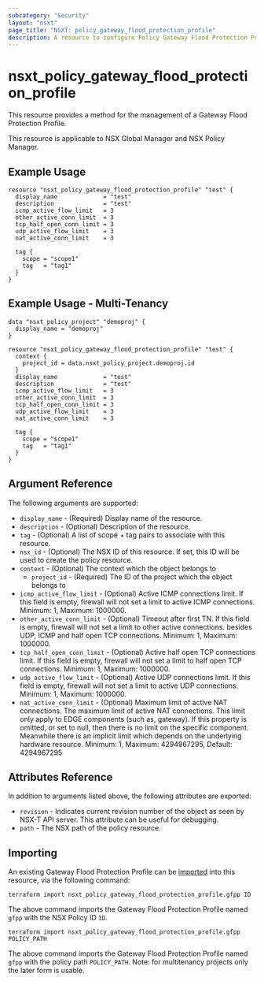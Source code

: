 ```yaml
---
subcategory: "Security"
layout: "nsxt"
page_title: "NSXT: policy_gateway_flood_protection_profile"
description: A resource to configure Policy Gateway Flood Protection Profile on NSX Policy manager.
---
```


# nsxt_policy_gateway_flood_protection_profile

This resource provides a method for the management of a Gateway Flood Protection Profile.

This resource is applicable to NSX Global Manager and NSX Policy Manager.

## Example Usage

```hcl
resource "nsxt_policy_gateway_flood_protection_profile" "test" {
  display_name             = "test"
  description              = "test"
  icmp_active_flow_limit   = 3
  other_active_conn_limit  = 3
  tcp_half_open_conn_limit = 3
  udp_active_flow_limit    = 3
  nat_active_conn_limit    = 3

  tag {
    scope = "scope1"
    tag   = "tag1"
  }
}
```

## Example Usage - Multi-Tenancy

```hcl
data "nsxt_policy_project" "demoproj" {
  display_name = "demoproj"
}

resource "nsxt_policy_gateway_flood_protection_profile" "test" {
  context {
    project_id = data.nsxt_policy_project.demoproj.id
  }
  display_name             = "test"
  description              = "test"
  icmp_active_flow_limit   = 3
  other_active_conn_limit  = 3
  tcp_half_open_conn_limit = 3
  udp_active_flow_limit    = 3
  nat_active_conn_limit    = 3

  tag {
    scope = "scope1"
    tag   = "tag1"
  }
}
```

## Argument Reference

The following arguments are supported:

* `display_name` - (Required) Display name of the resource.
* `description` - (Optional) Description of the resource.
* `tag` - (Optional) A list of scope + tag pairs to associate with this resource.
* `nsx_id` - (Optional) The NSX ID of this resource. If set, this ID will be used to create the policy resource.
* `context` - (Optional) The context which the object belongs to
  * `project_id` - (Required) The ID of the project which the object belongs to
* `icmp_active_flow_limit` - (Optional) Active ICMP connections limit. If this field is empty, firewall will not set a limit to active ICMP connections. Minimum: 1, Maximum: 1000000.
* `other_active_conn_limit` - (Optional) Timeout after first TN. If this field is empty, firewall will not set a limit to other active connections. besides UDP, ICMP and half open TCP connections. Minimum: 1, Maximum: 1000000.
* `tcp_half_open_conn_limit` - (Optional) Active half open TCP connections limit. If this field is empty, firewall will not set a limit to half open TCP connections. Minimum: 1, Maximum: 1000000.
* `udp_active_flow_limit` - (Optional) 	Active UDP connections limit. If this field is empty, firewall will not set a limit to active UDP connections. Minimum: 1, Maximum: 1000000.
* `nat_active_conn_limit` - (Optional) 	Maximum limit of active NAT connections. The maximum limit of active NAT connections. This limit only apply to EDGE components (such as, gateway). If this property is omitted, or set to null, then there is no limit on the specific component. Meanwhile there is an implicit limit which depends on the underlying hardware resource. Minimum: 1, Maximum: 4294967295, Default: 4294967295

## Attributes Reference

In addition to arguments listed above, the following attributes are exported:

* `revision` - Indicates current revision number of the object as seen by NSX-T API server. This attribute can be useful for debugging.
* `path` - The NSX path of the policy resource.

## Importing

An existing Gateway Flood Protection Profile can be [imported][docs-import] into this resource, via the following command:

[docs-import]: https://www.terraform.io/cli/import

```
terraform import nsxt_policy_gateway_flood_protection_profile.gfpp ID
```

The above command imports the Gateway Flood Protection Profile named `gfpp` with the NSX Policy ID `ID`.

```
terraform import nsxt_policy_gateway_flood_protection_profile.gfpp POLICY_PATH
```
The above command imports the Gateway Flood Protection Profile named `gfpp` with the policy path `POLICY_PATH`.
Note: for multitenancy projects only the later form is usable.
